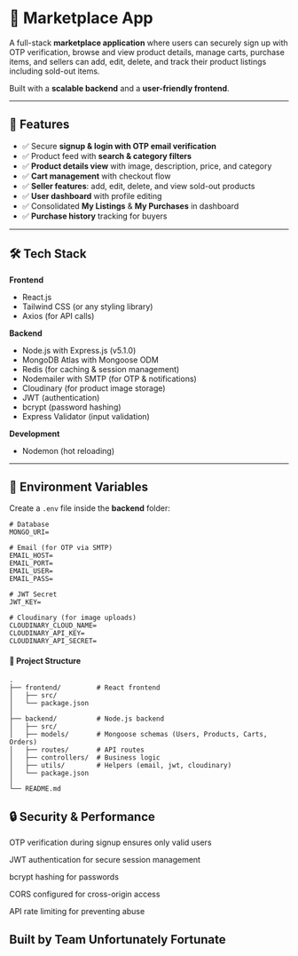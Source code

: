 # 🛒 Marketplace App

A full-stack **marketplace application** where users can securely sign up with OTP verification, browse and view product details, manage carts, purchase items, and sellers can add, edit, delete, and track their product listings including sold-out items.  

Built with a **scalable backend** and a **user-friendly frontend**.

---

## 🚀 Features

- ✅ Secure **signup & login with OTP email verification**
- ✅ Product feed with **search & category filters**
- ✅ **Product details view** with image, description, price, and category
- ✅ **Cart management** with checkout flow
- ✅ **Seller features**: add, edit, delete, and view sold-out products
- ✅ **User dashboard** with profile editing
- ✅ Consolidated **My Listings** & **My Purchases** in dashboard
- ✅ **Purchase history** tracking for buyers

---

## 🛠 Tech Stack

**Frontend**
- React.js  
- Tailwind CSS (or any styling library)  
- Axios (for API calls)  

**Backend**
- Node.js with Express.js (v5.1.0)  
- MongoDB Atlas with Mongoose ODM  
- Redis (for caching & session management)  
- Nodemailer with SMTP (for OTP & notifications)  
- Cloudinary (for product image storage)  
- JWT (authentication)  
- bcrypt (password hashing)  
- Express Validator (input validation)  

**Development**
- Nodemon (hot reloading)

---

## 🔑 Environment Variables

Create a `.env` file inside the **backend** folder:

```env
# Database
MONGO_URI=

# Email (for OTP via SMTP)
EMAIL_HOST=
EMAIL_PORT=
EMAIL_USER=
EMAIL_PASS=

# JWT Secret
JWT_KEY=

# Cloudinary (for image uploads)
CLOUDINARY_CLOUD_NAME=
CLOUDINARY_API_KEY=
CLOUDINARY_API_SECRET=

```

#### 📂 Project Structure
```
.
├── frontend/         # React frontend
│   ├── src/
│   └── package.json
│
├── backend/          # Node.js backend
│   ├── src/
│   ├── models/       # Mongoose schemas (Users, Products, Carts, Orders)
│   ├── routes/       # API routes
│   ├── controllers/  # Business logic
│   ├── utils/        # Helpers (email, jwt, cloudinary)
│   └── package.json
│
└── README.md
```


## 🔒 Security & Performance

OTP verification during signup ensures only valid users

JWT authentication for secure session management

bcrypt hashing for passwords

CORS configured for cross-origin access

API rate limiting for preventing abuse

## Built by Team Unfortunately Fortunate
